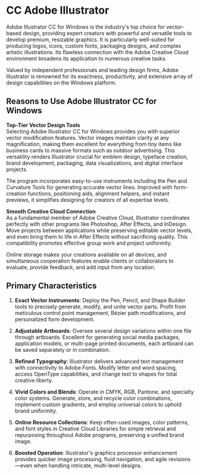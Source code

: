 # CC Adobe Illustrator 
Adobe Illustrator CC for Windows is the industry's top choice for vector-based design, providing expert creators with powerful and versatile tools to develop premium, resizable graphics. It is particularly well-suited for producing logos, icons, custom fonts, packaging designs, and complex artistic illustrations. Its flawless connection with the Adobe Creative Cloud environment broadens its application to numerous creative tasks.

Valued by independent professionals and leading design firms, Adobe Illustrator is renowned for its exactness, productivity, and extensive array of design capabilities on the Windows platform.

## **Reasons to Use Adobe Illustrator CC for Windows**

**Top-Tier Vector Design Tools**  
Selecting Adobe Illustrator CC for Windows provides you with superior vector modification features. Vector images maintain clarity at any magnification, making them excellent for everything from tiny items like business cards to massive formats such as outdoor advertising. This versatility renders Illustrator crucial for emblem design, typeface creation, brand development, packaging, data visualizations, and digital interface projects.

The program incorporates easy-to-use instruments including the Pen and Curvature Tools for generating accurate vector lines. Improved with form-creation functions, positioning aids, alignment helpers, and instant previews, it simplifies designing for creators of all expertise levels.

**Smooth Creative Cloud Connection**  
As a fundamental member of Adobe Creative Cloud, Illustrator coordinates perfectly with other programs like Photoshop, After Effects, and InDesign. Move projects between applications while preserving editable vector levels, and even bring them to life in After Effects without sacrificing quality. This compatibility promotes effective group work and project uniformity.

Online storage makes your creations available on all devices, and simultaneous cooperation features enable clients or collaborators to evaluate, provide feedback, and add input from any location.


## **Primary Characteristics**

1. **Exact Vector Instruments**: Deploy the Pen, Pencil, and Shape Builder tools to precisely generate, modify, and unite vector parts. Profit from meticulous control point management, Bézier path modifications, and personalized form development.

2. **Adjustable Artboards**: Oversee several design variations within one file through artboards. Excellent for generating social media packages, application models, or multi-page printed documents, each artboard can be saved separately or in combination.

3. **Refined Typography**: Illustrator delivers advanced text management with connectivity to Adobe Fonts. Modify letter and word spacing, access OpenType capabilities, and change text to shapes for total creative liberty.

4. **Vivid Colors and Blends**: Operate in CMYK, RGB, Pantone, and specialty color systems. Generate, store, and recycle color combinations, implement custom gradients, and employ universal colors to uphold brand uniformity.

5. **Online Resource Collections**: Keep often-used images, color patterns, and font styles in Creative Cloud Libraries for simple retrieval and repurposing throughout Adobe programs, preserving a unified brand image.

6. **Boosted Operation**: Illustrator's graphics processor enhancement provides quicker image processing, fluid navigation, and agile revisions—even when handling intricate, multi-level designs.
